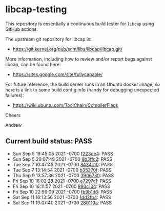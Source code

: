 # libcap-testing

This repository is essentially a continuous build tester for `libcap`
using GitHub actions.

The upstream git repository for libcap is:

-  https://git.kernel.org/pub/scm/libs/libcap/libcap.git/

More information, including how to review and/or report bugs against
libcap, can be found here:

-  https://sites.google.com/site/fullycapable/

For future reference, the build server runs in an Ubuntu docker image,
so here is a link to some build config info (handy for debugging
unexpected failures):

-  https://wiki.ubuntu.com/ToolChain/CompilerFlags

Cheers

Andrew
## Current build status: PASS
-  Sun Sep 5 19:45:05 2021 -0700 [f223de4](https://git.kernel.org/pub/scm/libs/libcap/libcap.git/commit/?id=f223de46154a3d2644914ea358d5c69b36770459): PASS
-  Sun Sep 5 20:07:48 2021 -0700 [8b3ffc2](https://git.kernel.org/pub/scm/libs/libcap/libcap.git/commit/?id=8b3ffc23b6cbe42d2eac5a3c0d970fd26472a246): PASS
-  Tue Sep 7 10:47:45 2021 -0700 [8434c10](https://git.kernel.org/pub/scm/libs/libcap/libcap.git/commit/?id=8434c10a690f3352ff5d8cb011859502718a60b7): PASS
-  Tue Sep 7 13:14:54 2021 -0700 [b35370f](https://git.kernel.org/pub/scm/libs/libcap/libcap.git/commit/?id=b35370f7f65387c02c0542d6c36144ca0a0e5efd): PASS
-  Thu Sep 9 13:57:36 2021 -0700 [3906730](https://git.kernel.org/pub/scm/libs/libcap/libcap.git/commit/?id=39067301976057bc8915e4025f6715432a5b0c74): PASS
-  Fri Sep 10 16:02:28 2021 -0700 [e7297c1](https://git.kernel.org/pub/scm/libs/libcap/libcap.git/commit/?id=e7297c1925d827d3932dc7ed96554a1d94c17dd7): PASS
-  Fri Sep 10 16:11:57 2021 -0700 [893c134](https://git.kernel.org/pub/scm/libs/libcap/libcap.git/commit/?id=893c134ca5cd6fc33ac19d8dbb9d985067d2e66b): PASS
-  Fri Sep 10 22:56:09 2021 -0700 [fb9b1d6](https://git.kernel.org/pub/scm/libs/libcap/libcap.git/commit/?id=fb9b1d69c47af4edd278ab8b08d1f9065afb5e35): PASS
-  Sat Sep 11 16:13:56 2021 -0700 [1dd3fb4](https://git.kernel.org/pub/scm/libs/libcap/libcap.git/commit/?id=1dd3fb43123ccf257491c85bb336407f39eaff9d): PASS
-  Sat Sep 11 19:07:40 2021 -0700 [280110a](https://git.kernel.org/pub/scm/libs/libcap/libcap.git/commit/?id=280110a9caf8510af9775bb75942d050134c12d9): PASS
